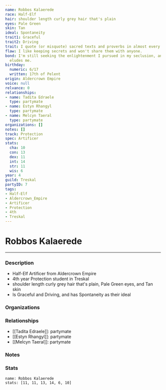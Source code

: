 ```yaml
---
name: Robbos Kalaerede
race: Half-Elf
hair: shoulder length curly grey hair that's plain
eyes: Pale Green
skin: Tan
ideal: Spontaneity
trait1: Graceful
trait2: Driving
trait: I quote (or misquote) sacred texts and proverbs in almost every situation.
flaw: I like keeping secrets and won't share them with anyone.
bond: I'm still seeking the enlightenment I pursued in my seclusion, and it still
  eludes me.
birthday:
  numeric: 6/17
  written: 17th of Pelent
origin: Aldercrown Empire
voice: null
relvance: 0
relationships:
- name: Tadita Edraele
  type: partymate
- name: Estyn Rhangyl
  type: partymate
- name: Melcyn Taeral
  type: partymate
organizations: []
notes: []
track: Protection
spec: Artificer
stats:
  cha: 10
  con: 13
  dex: 11
  int: 14
  str: 11
  wis: 6
year: 4
guild: Treskal
partyID: 7
tags:
- Half-Elf
- Aldercrown_Empire
- Artificer
- Protection
- 4th
- Treskal
---
```

# Robbos Kalaerede
---
### Description
- Half-Elf Artificer from Aldercrown Empire
- 4th year Protection student in Treskal
- shoulder length curly grey hair that's plain, Pale Green eyes, and Tan skin
- Is Graceful and Driving, and has Spontaneity as their ideal

### Organizations

### Relationships
- [[Tadita Edraele]]: partymate
- [[Estyn Rhangyl]]: partymate
- [[Melcyn Taeral]]: partymate

### Notes

### Stats
```statblock
name: Robbos Kalaerede
stats: [11, 11, 13, 14, 6, 10]
```